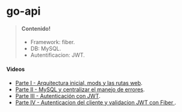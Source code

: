 # go-api

> #### Contenido!
>
> - Framework: fiber.
> - DB: MySQL.
> - Autentificacion: JWT.

#### Videos
- [Parte I - Arquitectura inicial, mods y las rutas web](https://www.youtube.com/watch?v=vQtkgavdxk4).
- [Parte II - MySQL y centralizar el manejo de errores](https://www.youtube.com/watch?v=hhpR825EXAY).
- [Parte III - Autenticación con JWT](https://www.youtube.com/watch?v=LXr1RJaaGhA).
- [Parte IV - Autenticacion del cliente y validacion JWT con Fiber ](https://www.youtube.com/watch?v=3Uscn6CNEVU).